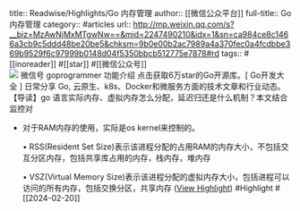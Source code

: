 title:: Readwise/Highlights/Go 内存管理
author:: [[微信公众平台]]
full-title:: Go 内存管理
category:: #articles
url:: http://mp.weixin.qq.com/s?__biz=MzAwNjMxMTgwNw==&mid=2247490210&idx=1&sn=ca984ce8c1466a3cb9c5ddd48be20be5&chksm=9b0e00b2ac7989a4a370fec0a4fcdbbe369b9529f6c97999b0148d04f5350bbcb512775e7878#rd
tags:: #[[inoreader]] #[[star]] #[[微信公众号]]  
![](http://mmbiz.qpic.cn/mmbiz_jpg/IgylNib7ZE2LmNZGkqGCEAVwCmiaRMUYtCJHbT3GeLrzOWB3eKoXktZX32suUH1SQoWgqLrPJy8XMSeiadUrokZWA/0?wx_fmt=jpeg)
微信号 goprogrammer 功能介绍 点击获取6万star的Go开源库。[ Go开发大全 ] 日常分享 Go, 云原生、k8s、Docker和微服务方面的技术文章和行业动态。 【导读】go 语言实际内存、虚拟内存怎么分配，延迟归还是什么机制？本文结合监控对
- 对于RAM内存的使用，实际是os kernel来控制的。
  
  •   RSS(Resident Set Size)表示该进程分配的占用RAM的内存大小，不包括交互分区内存，包括共享库占用的内存，栈内存，堆内存
    
  •   VSZ(Virtual Memory Size)表示该进程分配的虚拟内存大小，包括进程可以访问的所有内存，包括交换分区，共享内存 ([View Highlight](https://read.readwise.io/read/01hq2awvypp6a1me0jgwrn7edj)) #Highlight #[[2024-02-20]]
